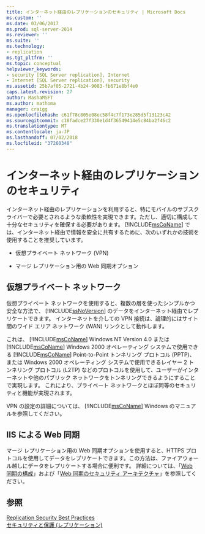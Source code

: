```yaml
---
title: インターネット経由のレプリケーションのセキュリティ | Microsoft Docs
ms.custom: ''
ms.date: 03/06/2017
ms.prod: sql-server-2014
ms.reviewer: ''
ms.suite: ''
ms.technology:
- replication
ms.tgt_pltfrm: ''
ms.topic: conceptual
helpviewer_keywords:
- security [SQL Server replication], Internet
- Internet [SQL Server replication], security
ms.assetid: 25b7af05-2721-4b24-9083-fb671e8bf4e0
caps.latest.revision: 27
author: MashaMSFT
ms.author: mathoma
manager: craigg
ms.openlocfilehash: c61f78c805e08ec58f4c7f173e285d5f13123c42
ms.sourcegitcommit: c18fadce27f330e1d4f36549414e5c84ba2f46c2
ms.translationtype: MT
ms.contentlocale: ja-JP
ms.lasthandoff: 07/02/2018
ms.locfileid: "37260348"
---
```

# <a name="securing-replication-over-the-internet"></a>インターネット経由のレプリケーションのセキュリティ
  インターネット経由のレプリケーションを利用すると、特にモバイルのサブスクライバーで必要とされるような柔軟性を実現できます。ただし、適切に構成して十分なセキュリティを確保する必要があります。 [!INCLUDE[msCoName](../../../includes/msconame-md.md)] では、インターネット経由で情報を安全に共有するために、次のいずれかの技術を使用することを推奨しています。  
  
-   仮想プライベート ネットワーク (VPN)  
  
-   マージ レプリケーション用の Web 同期オプション  
  
## <a name="virtual-private-network"></a>仮想プライベート ネットワーク  
 仮想プライベート ネットワークを使用すると、複数の層を使ったシンプルかつ安全な方法で、 [!INCLUDE[ssNoVersion](../../../includes/ssnoversion-md.md)] のデータをインターネット経由でレプリケートできます。 インターネットを介しての VPN 接続は、論理的にはサイト間のワイド エリア ネットワーク (WAN) リンクとして動作します。  
  
 これは、 [!INCLUDE[msCoName](../../../includes/msconame-md.md)] Windows&#xA0;NT Version&#xA0;4.0 または [!INCLUDE[msCoName](../../../includes/msconame-md.md)] Windows&#xA0;2000 オペレーティング システムで使用できる [!INCLUDE[msCoName](../../../includes/msconame-md.md)] Point-to-Point トンネリング プロトコル (PPTP)、または Windows&#xA0;2000 オペレーティング システムで使用できるレイヤー 2 トンネリング プロトコル (L2TP) などのプロトコルを使用して、ユーザーがインターネットや他のパブリック ネットワークをトンネリングできるようにすることで実現します。 これにより、プライベート ネットワークとほぼ同等のセキュリティと機能が実現されます。  
  
 VPN の設定の詳細については、 [!INCLUDE[msCoName](../../../includes/msconame-md.md)] Windows のマニュアルを参照してください。  
  
## <a name="web-synchronization-through-iis"></a>IIS による Web 同期  
 マージ レプリケーション用の Web 同期オプションを使用すると、HTTPS プロトコルを使用してデータをレプリケートできます。この方法は、ファイアウォール越しにデータをレプリケートする場合に便利です。 詳細については、「[Web 同期の構成](../configure-web-synchronization.md)」および「[Web 同期のセキュリティ アーキテクチャ](security-architecture-for-web-synchronization.md)」を参照してください。  
  
## <a name="see-also"></a>参照  
 [Replication Security Best Practices](replication-security-best-practices.md)   
 [セキュリティと保護 &#40;レプリケーション&#41;](security-and-protection-replication.md)  
  
  
